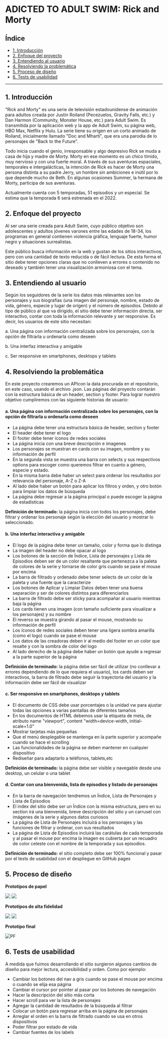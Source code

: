 # ADICTED TO ADULT SWIM: Rick and Morty

## Índice

* [1. Introducción](#1-introducción)
* [2. Enfoque del proyecto](#2-enfoque-del-proyecto)
* [3. Entendiendo al usuario](#3-entendiendo-al-usuario)
* [4. Resolviendo la problemática](#4-resolviendo-la-problemática)
* [5. Proceso de diseño](#5-proceso-de-diseño)
* [6. Tests de usabilidad](#6-tests-de-usabilidad)

***

## 1. Introducción

"Rick and Morty" es una serie de televisión estadounidense de animación para adultos creada por Justin Roiland (Pecezuelos, Gravity Falls, etc.) y Dan Harmon (Community, Monster House, etc.) para Adult Swim.  Es transmitida por la aplicación web y la app de Adult Swim, su página web, HBO Max, Netflix y Hulu.  La serie tiene su origen en un corto animado de Roiland, inicialmente llamado "Doc and Mharti", que era una parodia de lo personajes de "Back to the Future".

Todo inicia cuando el genio, irresponsable y algo depresivo Rick se muda a casa de hija y madre de Morty.  Morty en ese momento es un chico tímido, muy nervioso y con una fuerte moral.  A través de sus aventuras espaciales, temporales e intergalácticas, la intención de Rick es hacer de Morty una persona distinta a su padre Jerry, un hombre sin ambiciones e inútil por lo que depende mucho de Beth.  En algunas ocasiones Summer, la hermana de Morty, participa de sus aventuras.

Actualmente cuenta con 5 temporadas, 51 episodios y un especial.  Se estima que la temporada 6 será estrenada en el 2022.

## 2. Enfoque del proyecto

Al ser una serie creada para Adult Swim, cuyo público objetivo son adolescentes y adultos jóvenes varones entre las edades de 18-34, los programas en general contienen violencia gráfica, lenguaje fuerte, humor negro y situaciones surrealistas.

Este público busca información en la web y gustan de los sitios interactivos, pero con una cantidad de texto reducida o de fácil lectura.  De esta forma el sitio debe tener opciones claras que no conlleven a errores o contenido no deseado y también tener una visualización armoniosa con el tema.


## 3. Entendiendo al usuario

Según los seguidores de la serie los datos más relevantes son los personajes y sus biografías (una imagen del personaje, nombre, estado de vida, género, especie y lugar de origen) y el número de episodios.
Debido al tipo de público al que va dirigido, el sitio debe tener información directa, ser interactivo, contar con toda la información relevante y ser responsive.
Es decir, los usuarios de este sitio necesitan:

a. Una página con información centralizada sobre los personajes, con la opción de filtrarla u ordenarla como deseen

b. Una interfaz interactiva y amigable

c. Ser responsive en smartphones, desktops y tablets

## 4. Resolviendo la problemática

En este proyecto crearemos un APIcon la data procurada en el repositorio, en este caso, usando el archivo .json.  Las páginas del proyecto contarán con la estructura básica de un header, section y footer.  Para lograr nuestro objetivo cumpliremos con las siguiente historias de usuario:

#### a. Una página con información centralizada sobre los personajes, con la opción de filtrarla u ordenarla como deseen

* La página debe tener una estructura básica de header, section y footer
* El header debe tener el logo
*	El footer debe tener íconos de redes sociales
*	La página inicia con una breve descripción e imagenes
*	Los personajes se muestran en cards con su imagen, nombre y su información de perfil
*	En la segunda vista se muestra una barra con selects y sus respectivos options para escoger como queremos filtrar en cuanto a  género, especie y estado.
*	En la misma barra debe haber un select para ordenar los resultados por relevancia del personaje, A-Z o Z-A
*	Al lado debe haber un botón para aplicar los filtros y orden, y otro botón para limpiar los datos de búsqueda
*	La página debe regresar a la página principal o puede escoger la página de estadisticas

**Definición de terminado:** la página inicia con todos los personajes, debe filtrar y ordenar los personaje según la elección del usuario y mostrar lo seleccionado.


#### b. Una interfaz interactiva y amigable

*	El logo de la página debe tener un tamaño, color y forma que lo distinga
*	La imagen del header no debe opacar al logo
*	Los botones de la sección de Índice, Lista de personajes y Lista de Episodios deben ser de un color resaltante que pertenezca a la paleta de colores de la serie y tornarse de color gris cuando se pase el mouse por encima
*	La barra de filtrado y ordenado debe tener selects de un color de la paleta y una fuente que la caracterize
*	Los botones de Aplicar y Limpiar Datos deben tener una buena separación y ser de colores distintos para diferenciarlos
*	La barra de filtrado debe ser sticky para acompañar al usuario mientras baja la página
*	Los cards tienen una imagen (con tamaño suficiente para visualizar a los personajes) y su nombre
*	El reverso se muestra girando al pasar el mouse, mostrando su información de perfil
*	Los íconos de redes sociales deben tener una ligera sombra amarilla (como el logo) cuando se pase el mouse
*	Los datos de las creadoras deben ir al medio del footer en un color que resalte y con la sombra de color del logo
*	Al lado derecho de la página debe haber un botón que ayude a regresar a la parte superior de la página

**Definición de terminado:** la página debe ser fácil de utilizar (no conllevar a errores dependiendo de lo que requiera el usuario), los cards deben ser interactivos, la barra de filtrado debe seguir la trayectoria del usuario y la información debe ser fácil de visualizar


#### c. Ser responsive en smartphones, desktops y tablets

*	El documento de CSS debe usar porcentajes o la unidad vw para ajustar todas las opciones a varias pantallas de diferentes tamaños
*	En los documentos de HTML debemos usar la etiqueta de meta, de atributo name "viewport", content "width=device-width, initial-scale=1.0"
*	Mostrar tarjetas más pequeñas
*	Que el menú desplegable se mantenga en la parte superior y acompañe cuando se hace el scrolling
*	Las funcionalidades de la página se deben mantener en cualquier dispositivo
*	Rediseñar para adaptarlo a teléfonos, tablets,etc

**Definición de terminado:** la página debe ser visible y navegable desde una desktop, un celular o una tablet


#### d. Contar con una bienvenida, lista de episodios y listado de personajes

*	En la barra de navegación tendremos un Índice, Lista de Personajes y Lista de Episodios
*	El index del sitio debe ser un Índice con la misma estructura, pero en su section irá una bienvenida, breve descripción del sitio y un carrusel con imágenes de la serie y algunos datos curiosos
*	La página de Lista de Personajes incluirá a los personajes y las funciones de filtrar y ordenar, con sus resultados
*	La página de Lista de Episodios incluirá las carátulas de cada temporada y al pasar el mouse por encima la imagen es cubierta por un recuadro de color celeste con el nombre de la temporada y sus episodios.

**Definición de terminado:** el sitio completo debe ser 100% funcional y pasar por el tests de usabilidad con el despliegue en GitHub pages


## 5. Proceso de diseño

**Prototipos de papel**

![](src/images/prototipos/prototipo1.jpeg)
![](src/images/prototipos/prototipo2.jpeg)

**Prototipos de alta fidelidad**

![](src/images/prototipos/prototipo3.jpeg)
![](src/images/prototipos/prototipo4.jpeg)

**Prototipo final**

![PF](https://github.com/G9D4/LIM016-data-lovers/blob/main/src/imagenesrdm/prototipo2.PNG)

## 6. Tests de usabilidad

A medida que fuimos desarrollando el sitio surgieron algunos cambios de diseño para mejor lectura, accesibilidad y orden. Como por ejemplo:

*	Cambiar los botones del nav a gris cuando se pase el mouse por encima o cuando se elija esa página
*	Cambiar el cursor por pointer al pasar por los botones de navegación
*	Hacer la descripción del sitio más corta
*	Hacer scroll para ver la lista de personajes
*	Agregar la cantidad de resultados de la búsqueda al filtrar
*	Colocar un botón para regresar arriba en la página de personajes
* Arreglar el orden en la barra de filtrado cuando se usa en otros dispositivos
* Poder filtrar por estado de vida
* Cambiar fuentes de los labels

